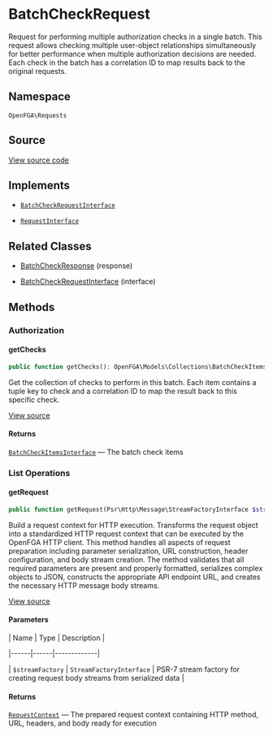 # BatchCheckRequest

Request for performing multiple authorization checks in a single batch. This request allows checking multiple user-object relationships simultaneously for better performance when multiple authorization decisions are needed. Each check in the batch has a correlation ID to map results back to the original requests.

## Namespace

`OpenFGA\Requests`

## Source

[View source code](https://github.com/evansims/openfga-php/blob/main/src/Requests/BatchCheckRequest.php)

## Implements

* [`BatchCheckRequestInterface`](BatchCheckRequestInterface.md)

* [`RequestInterface`](RequestInterface.md)

## Related Classes

* [BatchCheckResponse](Responses/BatchCheckResponse.md) (response)

* [BatchCheckRequestInterface](Requests/BatchCheckRequestInterface.md) (interface)

## Methods

### Authorization

#### getChecks

```php
public function getChecks(): OpenFGA\Models\Collections\BatchCheckItemsInterface

```

Get the collection of checks to perform in this batch. Each item contains a tuple key to check and a correlation ID to map the result back to this specific check.

[View source](https://github.com/evansims/openfga-php/blob/main/src/Requests/BatchCheckRequest.php#L63)

#### Returns

[`BatchCheckItemsInterface`](Models/Collections/BatchCheckItemsInterface.md) — The batch check items

### List Operations

#### getRequest

```php
public function getRequest(Psr\Http\Message\StreamFactoryInterface $streamFactory): OpenFGA\Network\RequestContext

```

Build a request context for HTTP execution. Transforms the request object into a standardized HTTP request context that can be executed by the OpenFGA HTTP client. This method handles all aspects of request preparation including parameter serialization, URL construction, header configuration, and body stream creation. The method validates that all required parameters are present and properly formatted, serializes complex objects to JSON, constructs the appropriate API endpoint URL, and creates the necessary HTTP message body streams.

[View source](https://github.com/evansims/openfga-php/blob/main/src/Requests/BatchCheckRequest.php#L72)

#### Parameters

| Name | Type | Description |

|------|------|-------------|

| `$streamFactory` | `StreamFactoryInterface` | PSR-7 stream factory for creating request body streams from serialized data |

#### Returns

[`RequestContext`](Network/RequestContext.md) — The prepared request context containing HTTP method, URL, headers, and body ready for execution
